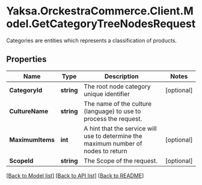 # Yaksa.OrckestraCommerce.Client.Model.GetCategoryTreeNodesRequest
Categories are entities which represents a classification of products.

## Properties

Name | Type | Description | Notes
------------ | ------------- | ------------- | -------------
**CategoryId** | **string** | The root node category unique identifier | [optional] 
**CultureName** | **string** | The name of the culture (language) to use to process the request. | 
**MaximumItems** | **int** | A hint that the service will use to determine the maximum number of nodes to return | [optional] 
**ScopeId** | **string** | The Scope of the request. | [optional] 

[[Back to Model list]](../README.md#documentation-for-models) [[Back to API list]](../README.md#documentation-for-api-endpoints) [[Back to README]](../README.md)


